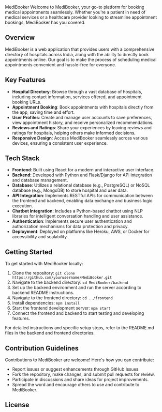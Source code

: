 MediBooker
Welcome to MediBooker, your go-to platform for booking medical appointments seamlessly. Whether you're a patient in need of medical services or a healthcare provider looking to streamline appointment bookings, MediBooker has you covered.

## Overview

MediBooker is a web application that provides users with a comprehensive directory of hospitals across India, along with the ability to directly book appointments online. Our goal is to make the process of scheduling medical appointments convenient and hassle-free for everyone.

## Key Features

- **Hospital Directory**: Browse through a vast database of hospitals, including contact information, services offered, and appointment booking URLs.
- **Appointment Booking**: Book appointments with hospitals directly from the app, saving time and effort.
- **User Profiles**: Create and manage user accounts to save preferences, view appointment history, and receive personalized recommendations.
- **Reviews and Ratings**: Share your experiences by leaving reviews and ratings for hospitals, helping others make informed decisions.
- **Responsive Design**: Access MediBooker seamlessly across various devices, ensuring a consistent user experience.

## Tech Stack

- **Frontend**: Built using React for a modern and interactive user interface.
- **Backend**: Developed with Python and Flask/Django for API integration and database management.
- **Database**: Utilizes a relational database (e.g., PostgreSQL) or NoSQL database (e.g., MongoDB) to store hospital and user data.
- **API Integration**: Implements RESTful APIs for communication between the frontend and backend, enabling data exchange and business logic execution.
- **Chatbot Integration**: Includes a Python-based chatbot using NLP libraries for intelligent conversation handling and user assistance.
- **Authentication**: Implements secure user authentication and authorization mechanisms for data protection and privacy.
- **Deployment**: Deployed on platforms like Heroku, AWS, or Docker for accessibility and scalability.

## Getting Started

To get started with MediBooker locally:
1. Clone the repository: `git clone https://github.com/yourusername/MediBooker.git`
2. Navigate to the backend directory: `cd MediBooker/backend`
3. Set up the backend environment and run the server according to backend README instructions.
4. Navigate to the frontend directory: `cd ../frontend`
5. Install dependencies: `npm install`
6. Start the frontend development server: `npm start`
7. Connect the frontend and backend to start testing and developing features.

For detailed instructions and specific setup steps, refer to the README.md files in the backend and frontend directories.

## Contribution Guidelines

Contributions to MediBooker are welcome! Here's how you can contribute:
- Report issues or suggest enhancements through GitHub Issues.
- Fork the repository, make changes, and submit pull requests for review.
- Participate in discussions and share ideas for project improvements.
- Spread the word and encourage others to use and contribute to MediBooker.

## License
